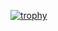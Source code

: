 [![trophy](https://github-profile-trophy.vercel.app/?username=v1nqour)](https://github.com/v1nqour)
